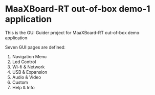 # MaaXBoard-RT out-of-box demo-1 application

This is the GUI Guider project for MaaXBoard-RT out-of-box demo application

Seven GUI pages are defined:
1. Navigation Menu
2. Led Control
3. Wi-fi & Network
4. USB & Expansion
5. Audio & Video
6. Custom
7. Help & Info

